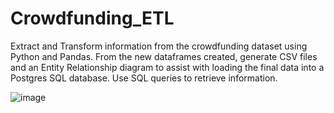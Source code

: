 # Crowdfunding_ETL
Extract and Transform information from the crowdfunding dataset using Python and Pandas. From the new dataframes created, generate CSV files and an Entity Relationship diagram to assist with loading the final data into a Postgres SQL database. Use SQL queries to retrieve information.

![image](https://github.com/quazchuaz/Crowdfunding_ETL/assets/135037270/ad0ff55f-72ca-45dc-a5c6-7a973da8067b)
